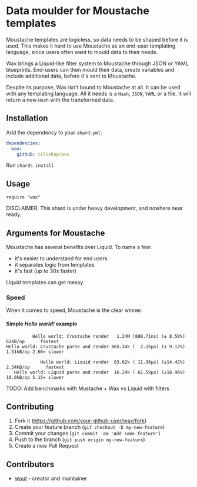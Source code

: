 # Data moulder for Moustache templates

Moustache templates are logicless, so data needs to be shaped before it is used.
This makes it hard to use Moustache as an end-user templating language, since
users often want to mould data to their needs.

Wax brings a Liquid-like filter system to Moustache through JSON or YAML 
blueprints. End-users can then mould their data, create variables and include
additional data, before it's sent to Moustache.

Despite its purpose, Wax isn't bound to Moustache at all. It can be
used with any templating language. All it needs is a `Hash`, `JSON`, `YAML` or a
file. It will return a new `Hash` with the transformed data.

## Installation

Add the dependency to your `shard.yml`:

```yaml
dependencies:
  wax:
    github: tilishop/wax
```

Run `shards install`

## Usage

```crystal
require "wax"
```

DISCLAIMER: This shard is under heavy development, and nowhere near ready.

## Arguments for Moustache
Moustache has several benefits over Liquid. To name a few:
- it's easier to understand for end users
- it separates logic from templates
- it's fast (up to 30x faster)

Liquid templates can get messy. 

### Speed
When it comes to speed, Moustache is the clear winner.

#### Simple *Hello world!* example
```
          Hello world: Crustache render   1.24M (808.71ns) (± 8.50%)    624B/op      fastest
Hello world: Crustache parse and render 465.34k (  2.15µs) (± 9.12%)  1.51kB/op 2.66× slower

             Hello world: Liquid render  83.62k ( 11.96µs) (±14.42%)  2.34kB/op      fastest
   Hello world: Liquid parse and render  16.24k ( 61.59µs) (±18.96%)  10.0kB/op 5.15× slower
```

TODO: Add benchmarks with Mustache + Wax vs Liquid with filters

## Contributing

1. Fork it (<https://github.com/your-github-user/wax/fork>)
2. Create your feature branch (`git checkout -b my-new-feature`)
3. Commit your changes (`git commit -am 'Add some feature'`)
4. Push to the branch (`git push origin my-new-feature`)
5. Create a new Pull Request

## Contributors

- [wout](https://github.com/your-github-user) - creator and maintainer
